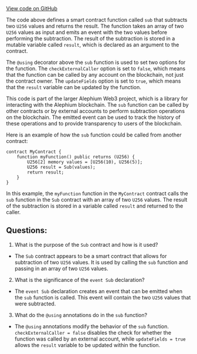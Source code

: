 [View code on GitHub](https://github.com/oxygenium/oxygenium-web3/contracts/sub/sub.ral)

The code above defines a smart contract function called `sub` that subtracts two `U256` values and returns the result. The function takes an array of two `U256` values as input and emits an event with the two values before performing the subtraction. The result of the subtraction is stored in a mutable variable called `result`, which is declared as an argument to the contract. 

The `@using` decorator above the `sub` function is used to set two options for the function. The `checkExternalCaller` option is set to `false`, which means that the function can be called by any account on the blockchain, not just the contract owner. The `updateFields` option is set to `true`, which means that the `result` variable can be updated by the function.

This code is part of the larger Alephium Web3 project, which is a library for interacting with the Alephium blockchain. The `sub` function can be called by other contracts or by external accounts to perform subtraction operations on the blockchain. The emitted event can be used to track the history of these operations and to provide transparency to users of the blockchain.

Here is an example of how the `sub` function could be called from another contract:

```
contract MyContract {
    function myFunction() public returns (U256) {
        U256[2] memory values = [U256(10), U256(5)];
        U256 result = Sub(values);
        return result;
    }
}
```

In this example, the `myFunction` function in the `MyContract` contract calls the `sub` function in the `Sub` contract with an array of two `U256` values. The result of the subtraction is stored in a variable called `result` and returned to the caller.
## Questions: 
 1. What is the purpose of the `Sub` contract and how is it used?
- The `Sub` contract appears to be a smart contract that allows for subtraction of two `U256` values. It is used by calling the `sub` function and passing in an array of two `U256` values.

2. What is the significance of the `event Sub` declaration?
- The `event Sub` declaration creates an event that can be emitted when the `sub` function is called. This event will contain the two `U256` values that were subtracted.

3. What do the `@using` annotations do in the `sub` function?
- The `@using` annotations modify the behavior of the `sub` function. `checkExternalCaller = false` disables the check for whether the function was called by an external account, while `updateFields = true` allows the `result` variable to be updated within the function.